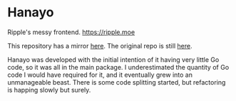 # Hanayo

Ripple's messy frontend. https://ripple.moe

This repository has a mirror [here](https://github.com/osuripple/hanayo). The original repo is still [here](https://zxq.co/ripple/hanayo).

Hanayo was developed with the initial intention of it having very little Go code, so it was all in the main package. I underestimated the quantity of Go code I would have required for it, and it eventually grew into an unmanageable beast. There is some code splitting started, but refactoring is happing slowly but surely.
